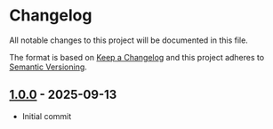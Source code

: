 # Changelog
All notable changes to this project will be documented in this file.

The format is based on [Keep a Changelog](https://keepachangelog.com/en/1.0.0)
and this project adheres to [Semantic Versioning](https://semver.org/spec/v2.0.0.html).

## [1.0.0](https://github.com/ascorak/m2-core/releases/tag/v1.0.0) - 2025-09-13
 - Initial commit
